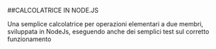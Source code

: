 ##CALCOLATRICE IN NODE.JS

Una semplice calcolatrice per operazioni elementari a due membri, sviluppata in NodeJs, eseguendo anche dei semplici test sul corretto funzionamento 
